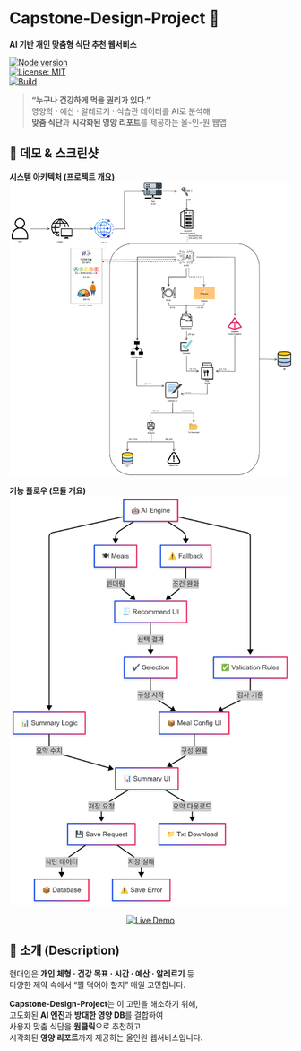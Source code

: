 # Capstone-Design-Project 🚀  
**AI 기반 개인 맞춤형 식단 추천 웹서비스**

[![Node version](https://img.shields.io/badge/node-%3E%3D18.0-green?logo=node.js)](https://nodejs.org/)  
[![License: MIT](https://img.shields.io/badge/license-MIT-blue.svg)](#license)  
[![Build](https://img.shields.io/badge/GitHub%20Actions-passing-brightgreen?logo=github-actions)](#ci)



> **“누구나 건강하게 먹을 권리가 있다.”**  
> 영양학 · 예산 · 알레르기 · 식습관 데이터를 AI로 분석해  
> **맞춤 식단**과 **시각화된 영양 리포트**를 제공하는 올-인-원 웹앱




## 📸 데모 & 스크린샷

**시스템 아키텍처 (프로젝트 개요)**  
![Project Architecture](개요도/프로젝트%20개요도.png)

**기능 플로우 (모듈 개요)**  
![Module Flow](개요도/모듈%20개요도.png)



<p align="center">
  <a href="https://your-demo-url.com" target="_blank">
    <img
      src="https://img.shields.io/badge/Live%20Demo-Click%20Here-informational?style=for-the-badge&logo=vercel"
      alt="Live Demo"
    />
  </a>
</p>




## 📝 소개 (Description)

현대인은 **개인 체형 · 건강 목표 · 시간 · 예산 · 알레르기** 등  
다양한 제약 속에서 “뭘 먹어야 할지” 매일 고민합니다.

**Capstone-Design-Project**는 이 고민을 해소하기 위해,  
고도화된 **AI 엔진**과 **방대한 영양 DB**를 결합하여  
사용자 맞춤 식단을 **원클릭**으로 추천하고  
시각화된 **영양 리포트**까지 제공하는 올인원 웹서비스입니다.
